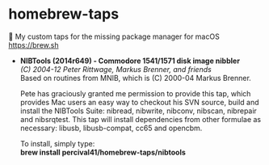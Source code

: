 # homebrew-taps
 🍻 My custom taps for the missing package manager for macOS https://brew.sh

* **NIBTools (2014r649) - Commodore 1541/1571 disk image nibbler**  
  *(C) 2004-12 Peter Rittwage, Markus Brenner, and friends*  
  Based on routines from MNIB, which is (C) 2000-04 Markus Brenner.
  
  Pete has graciously granted me permission to provide this tap, which provides Mac users an easy way to checkout his SVN source, build and install the NIBTools Suite: nibread, nibwrite, nibconv, nibscan, nibrepair and nibsrqtest.  This tap will install dependencies from other formulae as necessary: libusb, libusb-compat, cc65 and opencbm.
  
  To install, simply type:  
  **brew install percival41/homebrew-taps/nibtools**
